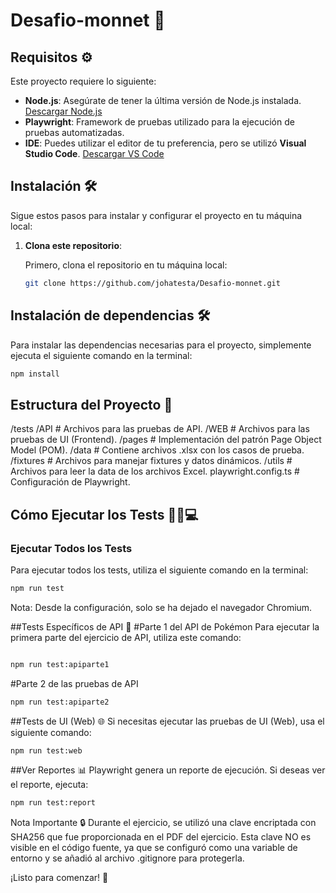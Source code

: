 # Desafio-monnet 🚀

## Requisitos ⚙️

Este proyecto requiere lo siguiente:

- **Node.js**: Asegúrate de tener la última versión de Node.js instalada. [Descargar Node.js](https://nodejs.org/)
- **Playwright**: Framework de pruebas utilizado para la ejecución de pruebas automatizadas.
- **IDE**: Puedes utilizar el editor de tu preferencia, pero se utilizó **Visual Studio Code**. [Descargar VS Code](https://code.visualstudio.com/)

## Instalación 🛠️

Sigue estos pasos para instalar y configurar el proyecto en tu máquina local:

1. **Clona este repositorio**:

   Primero, clona el repositorio en tu máquina local:

   ```bash
   git clone https://github.com/johatesta/Desafio-monnet.git


## Instalación de dependencias 🛠️

Para instalar las dependencias necesarias para el proyecto, simplemente ejecuta el siguiente comando en la terminal:

```bash
npm install

````

## Estructura del Proyecto 📁
/tests
    /API             # Archivos para las pruebas de API.
    /WEB             # Archivos para las pruebas de UI (Frontend).
    /pages           # Implementación del patrón Page Object Model (POM).
    /data            # Contiene archivos .xlsx con los casos de prueba.
    /fixtures        # Archivos para manejar fixtures y datos dinámicos.
    /utils           # Archivos para leer la data de los archivos Excel.
playwright.config.ts  # Configuración de Playwright.

## Cómo Ejecutar los Tests 🏃‍♀️💻

### Ejecutar Todos los Tests

Para ejecutar todos los tests, utiliza el siguiente comando en la terminal:

```bash
npm run test
```

Nota: Desde la configuración, solo se ha dejado el navegador Chromium.

##Tests Específicos de API 🧪
#Parte 1 del API de Pokémon
Para ejecutar la primera parte del ejercicio de API, utiliza este comando:

````bash

npm run test:apiparte1
````
#Parte 2 de las pruebas de API
```bash 
npm run test:apiparte2
```
##Tests de UI (Web) 🌐
Si necesitas ejecutar las pruebas de UI (Web), usa el siguiente comando:

````bash
npm run test:web
`````
##Ver Reportes 📊
Playwright genera un reporte de ejecución. Si deseas ver el reporte, ejecuta:
```bash
npm run test:report
```

Nota Importante 🔒
Durante el ejercicio, se utilizó una clave encriptada con SHA256 que fue proporcionada en el PDF del ejercicio. Esta clave NO es visible en el código fuente, ya que se configuró como una variable de entorno y se añadió al archivo .gitignore para protegerla.

¡Listo para comenzar! 🚀


